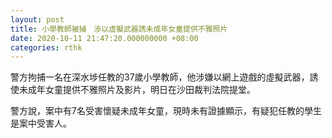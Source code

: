```yaml
---
layout: post
title: 小學教師被捕　涉以虛擬武器誘未成年女童提供不雅照片
date: 2020-10-11 21:47:20.000000000 +08:00
categories: rthk
---
```


警方拘捕一名在深水埗任教的37歲小學教師，他涉嫌以網上遊戲的虛擬武器，誘使未成年女童提供不雅照片及影片，明日在沙田裁判法院提堂。

警方說，案中有7名受害懷疑未成年女童，現時未有證據顯示，有疑犯任教的學生是案中受害人。

